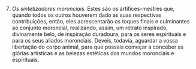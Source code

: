 ﻿7. <em>Os sintetizadores moronciais.</em> Estes são os artífices-mestres que, quando todos os outros houverem dado as suas respectivas contribuições, então, eles acrescentarão os toques finais e culminantes ao conjunto moroncial, realizando, assim, um retrato inspirado, divinamente belo, de inspiração duradoura, para os seres espirituais e para os seus aliados moronciais. Deveis, todavia, aguardar a vossa libertação do corpo animal, para que possais começar a conceber as glórias artísticas e as belezas estéticas dos mundos moronciais e espirituais.